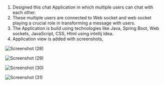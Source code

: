 1. Designed this chat Application in which multiple users can chat with each other.
2. These multiple users are connected to Web socket and web socket playing a crucial role in transforming a message with users.
3. The Application is build using technologies like Java, Spring Boot, Web sockets, JavaScript, CSS, Html using intellij Idea.
4. Application view is added with screenshots,
   
![Screenshot (28)](https://github.com/user-attachments/assets/724c1bf4-aa4d-439a-be7d-27122035603c)

![Screenshot (29)](https://github.com/user-attachments/assets/332dc530-249f-489c-b0ee-09839ffb7ee9)

![Screenshot (30)](https://github.com/user-attachments/assets/3354e7ef-1c69-45eb-a6a8-76e0f72e8ec8)

![Screenshot (31)](https://github.com/user-attachments/assets/e51bcf18-411c-4bf0-a5d4-bf4efa9403f1)



